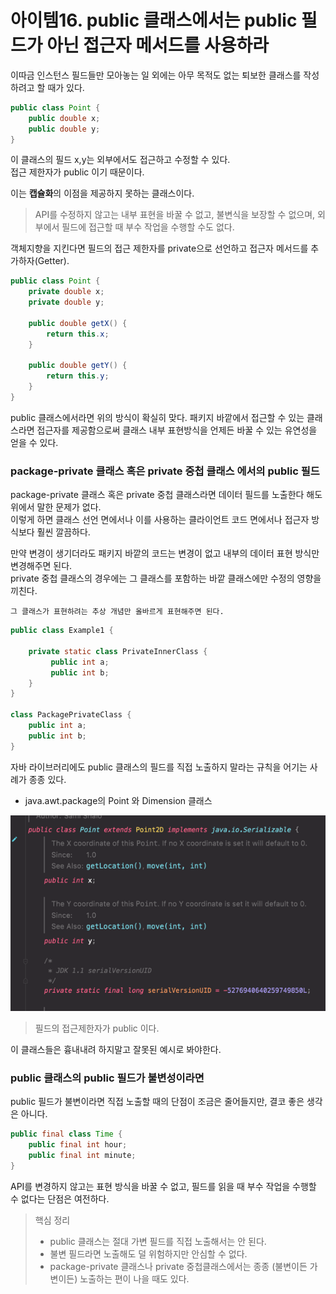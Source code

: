 # 아이템16. public 클래스에서는 public 필드가 아닌 접근자 메서드를 사용하라

이따금 인스턴스 필드들만 모아놓는 일 외에는 아무 목적도 없는 퇴보한 클래스를 작성하려고 할 때가 있다.

```java
public class Point {
    public double x;
    public double y;
}
```

이 클래스의 필드 x,y는 외부에서도 접근하고 수정할 수 있다.   
접근 제한자가 public 이기 때문이다.

이는 **캡슐화**의 이점을 제공하지 못하는 클래스이다.

> API를 수정하지 않고는 내부 표현을 바꿀 수 없고, 불변식을 보장할 수 없으며, 외부에서 필드에 접근할 때 부수 작업을 수행할 수도 없다.

객체지향을 지킨다면 필드의 접근 제한자를 private으로 선언하고 접근자 메서드를 추가하자(Getter).

```java
public class Point {
    private double x;
    private double y;
    
    public double getX() {
        return this.x;
    }
    
    public double getY() {
        return this.y;
    }
}
```

public 클래스에서라면 위의 방식이 확실히 맞다. 
패키지 바깥에서 접근할 수 있는 클래스라면 접근자를 제공함으로써 클래스 내부 표현방식을 언제든 바꿀 수 있는 유연성을 얻을 수 있다.

### package-private 클래스 혹은 private 중첩 클래스 에서의 public 필드

package-private 클래스 혹은 private 중첩 클래스라면 데이터 필드를 노출한다 해도 위에서 말한 문제가 없다.   
이렇게 하면 클래스 선언 면에서나 이를 사용하는 클라이언트 코드 면에서나 접근자 방식보다 훨씬 깔끔하다.

만약 변경이 생기더라도 패키지 바깥의 코드는 변경이 없고 내부의 데이터 표현 방식만 변경해주면 된다.   
private 중첩 클래스의 경우에는 그 클래스를 포함하는 바깥 클래스에만 수정의 영향을 끼친다.

```그 클래스가 표현하려는 추상 개념만 올바르게 표현해주면 된다.```

```java
public class Example1 {
    
    private static class PrivateInnerClass {
         public int a;
         public int b;
    }
}

class PackagePrivateClass {
    public int a;
    public int b;
}
```

자바 라이브러리에도 public 클래스의 필드를 직접 노출하지 말라는 규칙을 어기는 사례가 종종 있다.
* java.awt.package의 Point 와 Dimension 클래스

![img.png](img.png)

> 필드의 접근제한자가 public 이다.

이 클래스들은 흉내내려 하지말고 잘못된 예시로 봐야한다.

### public 클래스의 public 필드가 불변성이라면

public 필드가 불변이라면 직접 노출할 때의 단점이 조금은 줄어들지만, 결코 좋은 생각은 아니다.

```java
public final class Time {
    public final int hour;
    public final int minute;
}
```

API를 변경하지 않고는 표현 방식을 바꿀 수 없고, 필드를 읽을 때 부수 작업을 수행할 수 없다는 단점은 여전하다.

> 핵심 정리   
> * public 클래스는 절대 가변 필드를 직접 노출해서는 안 된다.
> * 불변 필드라면 노출해도 덜 위험하지만 안심할 수 없다.
> * package-private 클래스나 private 중첩클래스에서는 종종 (불변이든 가변이든) 노출하는 편이 나을 때도 있다.